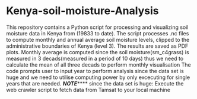 # Kenya-soil-moisture-Analysis
This repository contains a Python script for processing and visualizing soil moisture data in Kenya from (19833 to date).
The script processes .nc files to compute monthly and annual average soil moisture levels, clipped to the administrative boundaries of Kenya (level 3). The results are saved as PDF plots.
Monthly average is computed since the soil moisture(sm_c4grass) is measured in 3 decads(measured in a period of 10 days) thus we need to calculate the mean of all three decads to perform monthly visualisation
The code prompts user to input year to perform analysis since the data set is huge and we need to utilise computing power by only excecuting for single years that are needed.
***NOTE*******
since the data set is huge:
Execute the web crawler script to fetch data from Tamsat to your local machine
